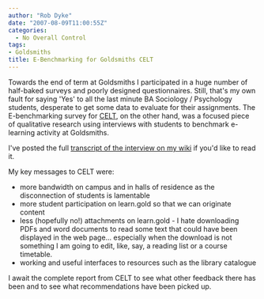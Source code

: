 ```yaml
---
author: "Rob Dyke"
date: "2007-08-09T11:00:55Z"
categories:
  - No Overall Control
tags:
- Goldsmiths
title: E-Benchmarking for Goldsmiths CELT
---
```

Towards the end of term at Goldsmiths I participated in a huge number of half-baked surveys and poorly designed questionnaires. Still, that's my own fault for saying 'Yes' to all the last minute BA Sociology / Psychology students, desperate to get some data to evaluate for their assignments. The E-benchmarking survey for [CELT](http://www.goldsmiths.ac.uk/learning/ "Goldsmiths centre for e-learning excellence"), on the other hand, was a focused piece of qualitative research using interviews with students to benchmark e-learning activity at Goldsmiths.

I've posted the full [transcript of the interview on my wiki](http://www.robdyke.com/wikwikwah/index.php?title=Transcript_of_CELT_interview "transcript of the interview on my wiki") if you'd like to read it.

My key messages to CELT were:

  * more bandwidth on campus and in halls of residence as the disconnection of students is lamentable
  * more student participation on learn.gold so that we can originate content
  * less (hopefully no!) attachments on learn.gold - I hate downloading PDFs and word documents to read some text that could have been displayed in the web page... especially when the download is not something I am going to edit, like, say, a reading list or a course timetable.
  * working and useful interfaces to resources such as the library catalogue

I await the complete report from CELT to see what other feedback there has been and to see what recommendations have been picked up.
